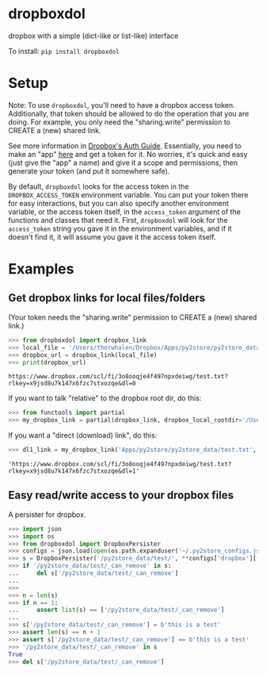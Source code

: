 # dropboxdol

dropbox with a simple (dict-like or list-like) interface


To install:	```pip install dropboxdol```


# Setup

Note: To use `dropboxdol`, you'll need to have a dropbox access token. 
Additionally, that token should be allowed to do the operation that you are doing. 
For example, you only need the "sharing.write" permission to CREATE a (new) shared link. 

See more information in [Dropbox's Auth Guide](https://developers.dropbox.com/oauth-guide). 
Essentially, you need to make an "app" [here](https://www.dropbox.com/developers/apps) and get a token for it. 
No worries, it's quick and easy (just give the "app" a name) and give it a scope and permissions, 
then generate your token (and put it somewhere safe).

By default, `dropboxdol` looks for the access token in the `DROPBOX_ACCESS_TOKEN` environment variable. You can put your token there for easy interactions, but you can also specify another environment variable, or the access token itself, in the `access_token` argument of the functions and classes that need it. First, `dropboxdol` will look for the `access_token` string you gave it in the environment variables, and if it doesn't find it, it will assume you gave it the access token itself.


# Examples 

## Get dropbox links for local files/folders

(Your token needs the "sharing.write" permission to CREATE a (new) shared link.)

```python
>>> from dropboxdol import dropbox_link
>>> local_file = '/Users/thorwhalen/Dropbox/Apps/py2store/py2store_data/test.txt'
>>> dropbox_url = dropbox_link(local_file)
>>> print(dropbox_url)
```

    https://www.dropbox.com/scl/fi/3o8ooqje4f497npxdeiwg/test.txt?rlkey=x9jsd8u7k147x6fzc7stxozqe&dl=0

If you want to talk "relative" to the dropbox root dir, do this:

```python
>>> from functools import partial
>>> my_dropbox_link = partial(dropbox_link, dropbox_local_rootdir='/Users/thorwhalen/Dropbox')
```

If you want a "direct (download) link", do this:

```python
>>> dl1_link = my_dropbox_link('Apps/py2store/py2store_data/test.txt', dl=1)
```

    'https://www.dropbox.com/scl/fi/3o8ooqje4f497npxdeiwg/test.txt?rlkey=x9jsd8u7k147x6fzc7stxozqe&dl=1'


## Easy read/write access to your dropbox files 

A persister for dropbox.

```python
>>> import json
>>> import os
>>> from dropboxdol import DropboxPersister
>>> configs = json.load(open(os.path.expanduser('~/.py2store_configs.json')))
>>> s = DropboxPersister('/py2store_data/test/', **configs['dropbox']['__init__kwargs'])
>>> if '/py2store_data/test/_can_remove' in s:
...     del s['/py2store_data/test/_can_remove']
...
>>>
>>> n = len(s)
>>> if n == 1:
...     assert list(s) == ['/py2store_data/test/_can_remove']
...
>>> s['/py2store_data/test/_can_remove'] = b'this is a test'
>>> assert len(s) == n + 1
>>> assert s['/py2store_data/test/_can_remove'] == b'this is a test'
>>> '/py2store_data/test/_can_remove' in s
True
>>> del s['/py2store_data/test/_can_remove']
```


